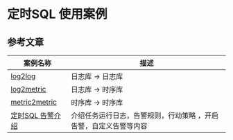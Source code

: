 # 定时SQL 使用案例

## 参考文章

| 案例名称                                  | 描述                                |
|---------------------------------------|-----------------------------------|
| [log2log](./log2log.md)               | 日志库 -> 日志库                        |
| [log2metric](./log2metric.md)         | 日志库 -> 时序库                        |
| [metric2metric](./log2metric.md)      | 时序库 -> 时序库                        |
| [定时SQL 告警介绍](./scheduledsql_alert.md) | 介绍任务运行日志，告警规则，行动策略 ，开启告警，自定义告警等内容 |

